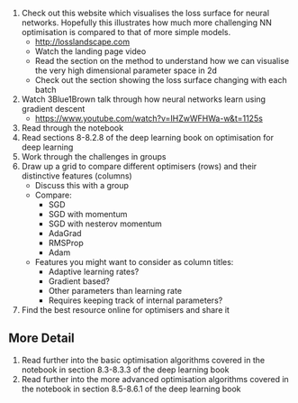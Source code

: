 1. Check out this website which visualises the loss surface for neural networks. Hopefully this illustrates how much more challenging NN optimisation is compared to that of more simple models.
    - http://losslandscape.com
    - Watch the landing page video
    - Read the section on the method to understand how we can visualise the very high dimensional parameter space in 2d
    - Check out the section showing the loss surface changing with each batch
2. Watch 3Blue1Brown talk through how neural networks learn using gradient descent 
    - https://www.youtube.com/watch?v=IHZwWFHWa-w&t=1125s
3. Read through the notebook
4. Read sections 8-8.2.8 of the deep learning book on optimisation for deep learning
5. Work through the challenges in groups
6. Draw up a grid to compare different optimisers (rows) and their distinctive features (columns)
    - Discuss this with a group
    - Compare:
        - SGD
        - SGD with momentum
        - SGD with nesterov momentum
        - AdaGrad
        - RMSProp
        - Adam
    - Features you might want to consider as column titles:
        - Adaptive learning rates?
        - Gradient based?
        - Other parameters than learning rate
        - Requires keeping track of internal parameters?
7. Find the best resource online for optimisers and share it

## More Detail
1. Read further into the basic optimisation algorithms covered in the notebook in section 8.3-8.3.3 of the deep learning book
2. Read further into the more advanced optimisation algorithms covered in the notebook in section 8.5-8.6.1 of the deep learning book 